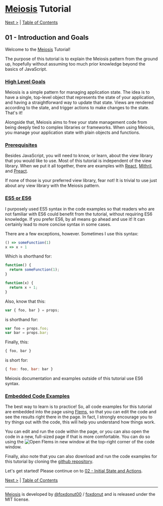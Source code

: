 # [Meiosis](https://meiosis.js.org) Tutorial

[Next >](02-initial-state-and-actions.html) | [Table of Contents](toc.html)

## 01 - Introduction and Goals

Welcome to the [Meiosis](https://meiosis.js.org) Tutorial!

The purpose of this tutorial is to explain the Meiosis pattern from the ground up, hopefully
without assuming too much prior knowledge beyond the basics of JavaScript.

<a name="high_level_goals"></a>
### [High Level Goals](#high_level_goals)

Meiosis is a simple pattern for managing application state. The idea is to have a single,
top-level object that represents the state of your application, and having a straightforward
way to update that state. Views are rendered according to the state, and trigger actions
to make changes to the state. That's it!

Alongside that, Meiosis aims to free your state management code from being deeply tied to
complex libraries or frameworks. When using Meiosis, you manage your application state with
plain objects and functions.

<a name="prerequisites"></a>
### [Prerequisites](#prerequisites)

Besides JavaScript, you will need to know, or learn, about the view library that you would
like to use. Most of this tutorial is independent of the view library. When we put it all
together, there are examples with [React](https://reactjs.org),
[Mithril](http://mithril.js.org), and [Preact](https://preactjs.com).

If none of those is your preferred view library, fear not! It is trivial to use just about
any view library with the Meiosis pattern.

<a name="es5_or_es6"></a>
### [ES5 or ES6](#es5_or_es6)

I purposely used ES5 syntax in the code examples so that readers who are not familiar with ES6
could benefit from the tutorial, without requiring ES6 knowledge. If you prefer ES6, by all means
go ahead and use it! It can certainly lead to more concise syntax in some cases.

There are a few exceptions, however. Sometimes I use this syntax:

```javascript
() => someFunction(1)
x => x + 1
```

Which is shorthand for:

```javascript
function() {
  return someFunction(1);
}

function(x) {
  return x + 1;
}
```

Also, know that this:

```javascript
var { foo, bar } = props;
```

is shorthand for:

```javascript
var foo = props.foo;
var bar = props.bar;
```

Finally, this:

```javascript
{ foo, bar }
```

is short for:

```javascript
{ foo: foo, bar: bar }
```

Meiosis documentation and examples outside of this tutorial use ES6 syntax.

<a name="embedded_code_examples"></a>
### [Embedded Code Examples](#embedded_code_examples)

The best way to learn is to practice! So, all code examples for this tutorial are embedded
into the page using [Flems](https://github.com/porsager/flems), so that you can edit the
code and see the results right there in the page. In fact, I strongly encourage you to try
things out with the code, this will help you understand how things work.

You can edit and run the code within the page, or you can also open the code in a new,
full-sized page if that is more comfortable. You can do so using the
![Open Flems in new window](flems-open-in-new-window.png) at the top-right corner of the
code window.

Finally, also note that you can also download and run the code examples for this tutorial
by cloning the [github repository](https://github.com/foxdonut/meiosis).

Let's get started! Please continue on to
[02 - Initial State and Actions](02-initial-state-and-actions.html).

[Next >](02-initial-state-and-actions.html) | [Table of Contents](toc.html)

-----

[Meiosis](https://meiosis.js.org) is developed by [@foxdonut00](http://twitter.com/foxdonut00) / [foxdonut](https://github.com/foxdonut) and is released under the MIT license.
